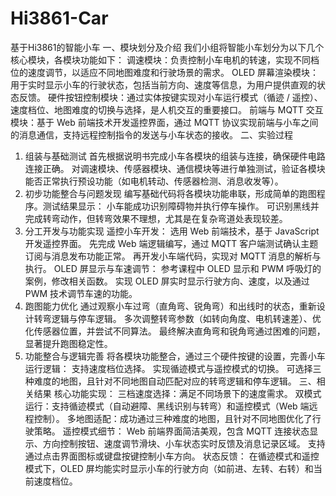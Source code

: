 # Hi3861-Car
基于Hi3861的智能小车
一、模块划分及介绍
我们小组将智能小车划分为以下几个核心模块，各模块功能如下：
调速模块：负责控制小车电机的转速，实现不同档位的速度调节，以适应不同地图难度和行驶场景的需求。
OLED 屏幕渲染模块：用于实时显示小车的行驶状态，包括当前方向、速度等信息，为用户提供直观的状态反馈。
硬件按钮控制模块：通过实体按键实现对小车运行模式（循迹 / 遥控）、速度档位、地图难度的切换与选择，是人机交互的重要接口。
前端与 MQTT 交互模块：基于 Web 前端技术开发遥控界面，通过 MQTT 协议实现前端与小车之间的消息通信，支持远程控制指令的发送与小车状态的接收。
二、实验过程
1. 组装与基础测试
首先根据说明书完成小车各模块的组装与连接，确保硬件电路连接正确。
对调速模块、传感器模块、通信模块等进行单独测试，验证各模块能否正常执行预设功能（如电机转动、传感器检测、消息收发等）。
2. 初步功能整合与问题发现
编写基础代码将各模块功能串联，形成简单的跑图程序。测试结果显示：
小车能成功识别障碍物并执行停车操作。
可识别黑线并完成转弯动作，但转弯效果不理想，尤其是在复杂弯道处表现较差。
3. 分工开发与功能实现
遥控小车开发：
选用 Web 前端技术，基于 JavaScript 开发遥控界面。
先完成 Web 端逻辑编写，通过 MQTT 客户端测试确认主题订阅与消息发布功能正常。
再开发小车端代码，实现对 MQTT 消息的解析与执行。
OLED 屏显示与车速调节：
参考课程中 OLED 显示和 PWM 呼吸灯的案例，修改相关函数。
实现 OLED 屏实时显示行驶方向、速度，以及通过 PWM 技术调节车速的功能。
4. 跑图能力优化
通过观察小车过弯（直角弯、锐角弯）和出线时的状态，重新设计转弯逻辑与停车逻辑。
多次调整转弯参数（如转向角度、电机转速差）、优化传感器位置，并尝试不同算法。
最终解决直角弯和锐角弯通过困难的问题，显著提升跑图稳定性。
5. 功能整合与逻辑完善
将各模块功能整合，通过三个硬件按键的设置，完善小车运行逻辑：
支持速度档位选择。
实现循迹模式与遥控模式的切换。
可选择三种难度的地图，且针对不同地图自动匹配对应的转弯逻辑和停车逻辑。
三、相关结果
核心功能实现：
三档速度选择：满足不同场景下的速度需求。
双模式运行：支持循迹模式（自动避障、黑线识别与转弯）和遥控模式（Web 端远程控制）。
多地图适配：成功通过三种难度的地图，且针对不同地图优化了行驶策略。
遥控模式细节：
Web 前端界面简洁美观，包含 MQTT 连接状态显示、方向控制按钮、速度调节滑块、小车状态实时反馈及消息记录区域。
支持通过点击界面图标或键盘按键控制小车方向。
状态反馈：
在循迹模式和遥控模式下，OLED 屏均能实时显示小车的行驶方向（如前进、左转、右转）和当前速度档位。
